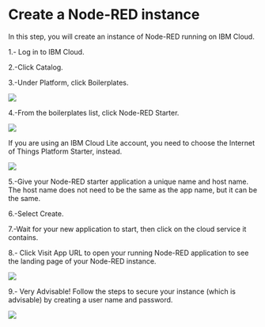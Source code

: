 # Create a Node-RED instance

In this step, you will create an instance of Node-RED running on IBM Cloud.

1.- Log in to IBM Cloud.

2.-Click Catalog.

3.-Under Platform, click Boilerplates. 

<img src="https://image.ibb.co/m71bOo/boilerplates.jpg">

4.-From the boilerplates list, click Node-RED Starter. 

<img src="https://image.ibb.co/mwMFG8/noderedstarter.jpg">

If you are using an IBM Cloud Lite account, you need to choose the Internet of Things Platform Starter, instead.

<img src="https://image.ibb.co/g6WROo/iotstarter.jpg">


5.-Give your Node-RED starter application a unique name and host name. The host name does not need to be the same as the app name, but it can be the same. 


6.-Select Create. 


7.-Wait for your new application to start, then click on the cloud service it contains.

8.- Click Visit App URL to open your running Node-RED application to see the landing page of your Node-RED instance. 

<img src="https://preview.ibb.co/ekq9b8/aggrofox1.png">

9.- Very Advisable! Follow the steps to secure your instance (which is advisable) by creating a user name and password. 

<img src="https://preview.ibb.co/eZysUT/securityyy.png">
